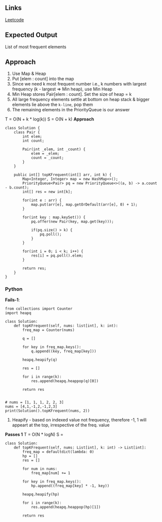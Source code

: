 ## Links
[Leetcode](https://leetcode.com/problems/top-k-frequent-elements/description/)

## Expected Output
List of most frequent elements

## Approach
1. Use Map & Heap
2. Put [elem : count] into the map
3. Since we need k most frequent number i.e., k numbers with largest frequency (k - largest => Min heap), use Min Heap
4. Min Heap stores Pair[elem : count]. Set the size of heap = k
5. All large frequency elements settle at bottom on heap stack & bigger elements lie above the `k-line`, pop them
6. The remaining elements in the PriorityQueue is our answer

T = O(N + k * log(k))
S = O(N + k)
**Approach**
```
class Solution {
    class Pair {
        int elem;
        int count;

        Pair(int _elem, int _count) {
            elem = _elem;
            count = _count;
        }
    }

    public int[] topKFrequent(int[] arr, int k) {
        Map<Integer, Integer> map = new HashMap<>();
        PriorityQueue<Pair> pq = new PriorityQueue<>((a, b) -> a.count - b.count);
        int[] res = new int[k];

        for(int e : arr) {
            map.put(arr[e], map.getOrDefault(arr[e], 0) + 1);
        }

        for(int key : map.keySet()) {
            pq.offer(new Pair(key, map.get(key)));

            if(pq.size() > k) {
                pq.poll();
            }
        }

        for(int i = 0; i < k; i++) {
            res[i] = pq.poll().elem;
        }

        return res;
    }
}
```

### Python

**Fails-1**:

```
from collections import Counter
import heapq

class Solution:
    def topKFrequent(self, nums: list[int], k: int):
        freq_map = Counter(nums)

        q = [] 

        for key in freq_map.keys():
            q.append((key, freq_map[key]))

        heapq.heapify(q)

        res = []

        for i in range(k):
            res.append(heapq.heappop(q)[0])

        return res


# nums = [1, 1, 1, 2, 2, 3]
nums = [4,1,-1,2,-1,2,3]
print(Solution().topKFrequent(nums, 2))
```

1. Heapify - based on indexed value not frequency, therefore -1, 1 will appeart at the top, irrespective of the freq. value

**Passes 1**
T = O(N * logN) 
S = 

```
class Solution:
    def topKFrequent(self, nums: List[int], k: int) -> List[int]:
        freq_map = defaultdict(lambda: 0)
        hp = [] 
        res = []

        for num in nums:
            freq_map[num] += 1

        for key in freq_map.keys():
            hp.append((freq_map[key] * -1, key))

        heapq.heapify(hp)

        for i in range(k):
            res.append(heapq.heappop(hp)[1])

        return res
```